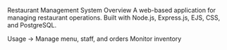 Restaurant Management System
Overview
A web-based application for managing restaurant operations. Built with Node.js, Express.js, EJS, CSS, and PostgreSQL.

Usage ->
Manage menu, staff, and orders
Monitor inventory 
